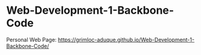 # Web-Development-1-Backbone-Code

Personal Web Page: https://grimloc-aduque.github.io/Web-Development-1-Backbone-Code/
